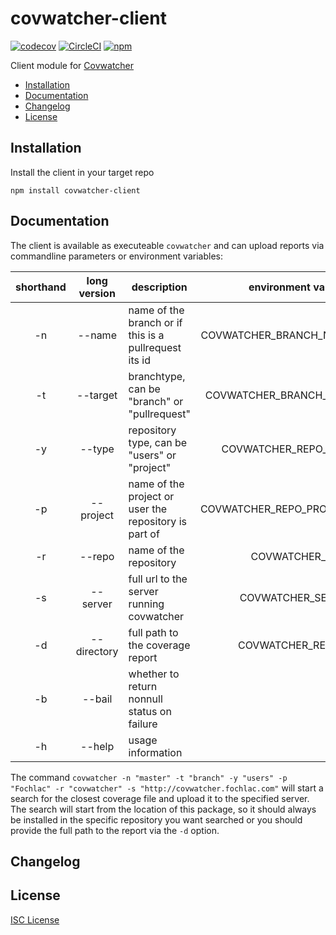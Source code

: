 # covwatcher-client

[![codecov](https://codecov.io/gh/fochlac/covwatcher-client/branch/master/graph/badge.svg)](https://codecov.io/gh/fochlac/covwatcher-client) [![CircleCI](https://circleci.com/gh/fochlac/covwatcher-client.svg?style=svg)](https://circleci.com/gh/fochlac/covwatcher-client) [![npm](https://img.shields.io/npm/v/covwatcher-client.svg?style=svg)](https://www.npmjs.com/package/covwatcher-client)

Client module for [Covwatcher](https://github.com/fochlac/covwatcher)

-   [Installation](#installation)
-   [Documentation](#documentation)
-   [Changelog](#changelog)
-   [License](#license)

## Installation

Install the client in your target repo

```
npm install covwatcher-client
```

## Documentation

The client is available as executeable `covwatcher` and can upload reports via commandline parameters or environment variables:

| shorthand | long version | description                                           |    environment variable | required |
| :-------: | :----------: | ----------------------------------------------------- | ----------------------: | :------: |
|    -n     |    --name    | name of the branch or if this is a pullrequest its id |  COVWATCHER_BRANCH_NAME |    \*    |
|    -t     |   --target   | branchtype, can be "branch" or "pullrequest"          |  COVWATCHER_BRANCH_TYPE |    \*    |
|    -y     |    --type    | repository type, can be "users" or "project"          |    COVWATCHER_REPO_TYPE |    \*    |
|    -p     |  --project   | name of the project or user the repository is part of | COVWATCHER_REPO_PROJECT |    \*    |
|    -r     |    --repo    | name of the repository                                |         COVWATCHER_REPO |    \*    |
|    -s     |   --server   | full url to the server running covwatcher             |       COVWATCHER_SERVER |    \*    |
|    -d     | --directory  | full path to the coverage report                      |       COVWATCHER_REPORT |          |
|    -b     |    --bail    | whether to return nonnull status on failure           |                         |          |
|    -h     |    --help    | usage information							           |                         |          |

The command `covwatcher -n "master" -t "branch" -y "users" -p "Fochlac" -r "covwatcher" -s "http://covwatcher.fochlac.com"` will start a search for the closest coverage file and upload it to the specified server. The search will start from the location of this package, so it should always be installed in the specific repository you want searched or you should provide the full path to the report via the `-d` option.

## Changelog

## License

[ISC License](License.md)
